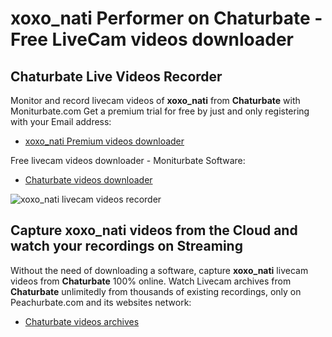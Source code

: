 # xoxo_nati Performer on Chaturbate - Free LiveCam videos downloader

## Chaturbate Live Videos Recorder

Monitor and record livecam videos of **xoxo_nati** from **Chaturbate** with Moniturbate.com
Get a premium trial for free by just and only registering with your Email address:
* [xoxo_nati Premium videos downloader](https://moniturbate.com/request-demo-licence-key.html)

Free livecam videos downloader - Moniturbate Software:
* [Chaturbate videos downloader](https://moniturbate.com/moniturbate-download-software.html)

![xoxo_nati livecam videos recorder](https://peachurnet.com/templates/moniturbate-software.png)


## Capture xoxo_nati videos from the Cloud and watch your recordings on Streaming

Without the need of downloading a software, capture **xoxo_nati** livecam videos from **Chaturbate** 100% online.
Watch Livecam archives from **Chaturbate** unlimitedly from thousands of existing recordings, only on Peachurbate.com and its websites network:
* [Chaturbate videos archives](https://peachurnet.com/)